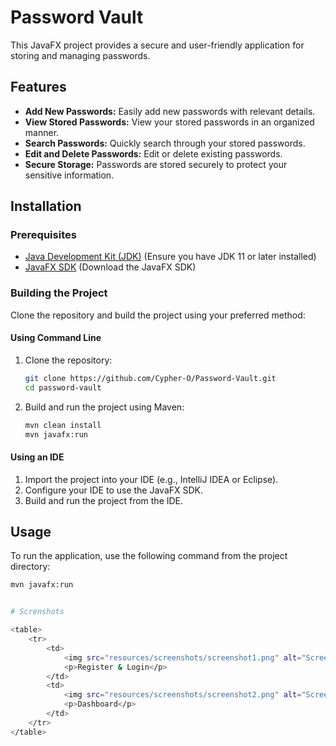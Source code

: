 # Password Vault

This JavaFX project provides a secure and user-friendly application for storing and managing passwords.

## Features

- **Add New Passwords:** Easily add new passwords with relevant details.
- **View Stored Passwords:** View your stored passwords in an organized manner.
- **Search Passwords:** Quickly search through your stored passwords.
- **Edit and Delete Passwords:** Edit or delete existing passwords.
- **Secure Storage:** Passwords are stored securely to protect your sensitive information.

## Installation

### Prerequisites

- [Java Development Kit (JDK)](https://www.oracle.com/java/technologies/javase-jdk11-downloads.html) (Ensure you have JDK 11 or later installed)
- [JavaFX SDK](https://gluonhq.com/products/javafx/) (Download the JavaFX SDK)

### Building the Project

Clone the repository and build the project using your preferred method:

#### Using Command Line

1. Clone the repository:

    ```sh
    git clone https://github.com/Cypher-O/Password-Vault.git
    cd password-vault
    ```

2. Build and run the project using Maven:

    ```sh
    mvn clean install
    mvn javafx:run
    ```

#### Using an IDE

1. Import the project into your IDE (e.g., IntelliJ IDEA or Eclipse).
2. Configure your IDE to use the JavaFX SDK.
3. Build and run the project from the IDE.

## Usage

To run the application, use the following command from the project directory:

```sh
mvn javafx:run


# Screnshots

<table>
    <tr>
        <td>
            <img src="resources/screenshots/screenshot1.png" alt="Screenshot 1" width="300">
            <p>Register & Login</p>
        </td>
        <td>
            <img src="resources/screenshots/screenshot2.png" alt="Screenshot 2" width="300">
            <p>Dashboard</p>
        </td>
    </tr>
</table>


